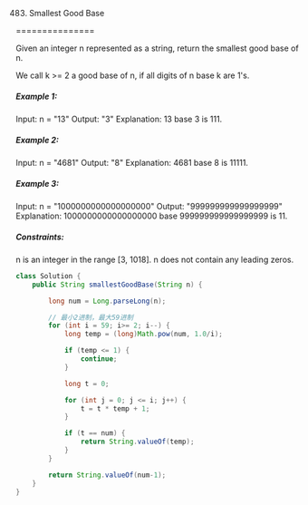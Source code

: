 483. Smallest Good Base

===============

Given an integer n represented as a string, return the smallest good base of n.

We call k >= 2 a good base of n, if all digits of n base k are 1's.

##### Example 1:

Input: n = "13"
Output: "3"
Explanation: 13 base 3 is 111.

##### Example 2:

Input: n = "4681"
Output: "8"
Explanation: 4681 base 8 is 11111.

##### Example 3:

Input: n = "1000000000000000000"
Output: "999999999999999999"
Explanation: 1000000000000000000 base 999999999999999999 is 11.

##### Constraints:

n is an integer in the range [3, 1018].
n does not contain any leading zeros.

```java
class Solution {
    public String smallestGoodBase(String n) {

        long num = Long.parseLong(n);

        // 最小2进制，最大59进制
        for (int i = 59; i>= 2; i--) {
            long temp = (long)Math.pow(num, 1.0/i);

            if (temp <= 1) {
                continue;
            }

            long t = 0;

            for (int j = 0; j <= i; j++) {
                t = t * temp + 1;
            }

            if (t == num) {
                return String.valueOf(temp);
            }
        }

        return String.valueOf(num-1);
    }
}
```

